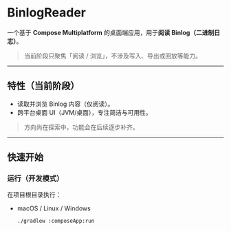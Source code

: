 # BinlogReader

一个基于 **Compose Multiplatform** 的桌面端应用，用于**阅读 Binlog（二进制日志）**。
> 当前阶段只聚焦「阅读 / 浏览」，不涉及写入、导出或回放等能力。

---

## 特性（当前阶段）

- 读取并浏览 Binlog 内容（仅阅读）。
- 跨平台桌面 UI（JVM/桌面），专注简洁与可用性。

> 方向尚在探索中，功能会在后续逐步补齐。

---

## 快速开始

### 运行（开发模式）

在项目根目录执行：

- macOS / Linux / Windows
  ```bash
  ./gradlew :composeApp:run
